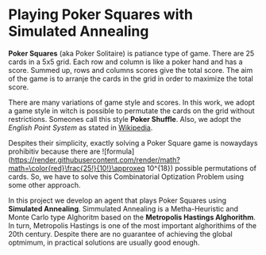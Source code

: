 # Playing Poker Squares with Simulated Annealing

**Poker Squares** (aka Poker Solitaire) is patiance type of game. There are 25 cards in a 5x5 grid. Each row and column is like a poker hand and has a score. Summed up, rows and columns scores give the total score. The aim of the game is to arranje the cards in the grid in order to maximize the total score.

There are many variations of game style and scores. In this work, we adopt a game style in witch is possible to permutate the cards on the grid without restrictions. Someones call this style **Poker Shuffle**. Also, we adopt the *English Point System* as stated in [Wikipedia](https://en.wikipedia.org/wiki/Poker_squares). 

Despites their simplicity, exactly solving a Poker Square game is nowaydays prohibitiv because there are ![formula](https://render.githubusercontent.com/render/math?math=\color{red}\frac{25!}{10!}\approxeq 10^{18}) possible permutations of cards. So, we have to solve this Combinatorial Optization Problem using some other approach.

In  this project we develop an agent that plays Poker Squares using **Simulated Annealing**. Simmulated Annealing is a Metha-Heuristic and Monte Carlo type Alghoritm based on the **Metropolis Hastings Alghorithm**. In turn, Metropolis Hastings is one of the most important alghorithims of the 20th century. Despite there are no guarantee of achieving the global optmimum, in practical solutions are usually good enough.
